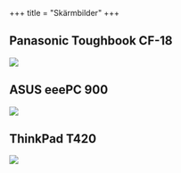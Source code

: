 +++
title = "Skärmbilder"
+++

## Panasonic Toughbook CF-18
<img class="img-responsive" src="/img/hardware/panasonic-toughbook-cf18.png"/>

## ASUS eeePC 900
<img class="img-responsive" src="/img/hardware/asus-eepc-900.png"/>

## ThinkPad T420
<img class="img-responsive" src="/img/hardware/thinkpad-t420.png"/>
